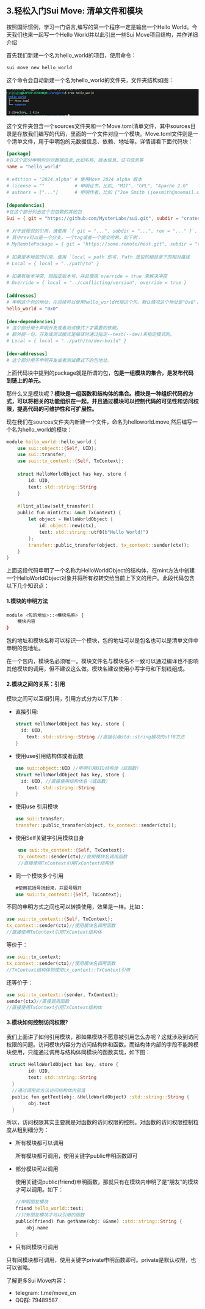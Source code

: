 ## 3.轻松入门Sui Move: 清单文件和模块

按照国际惯例，学习一门语言,编写的第一个程序一定是输出一个Hello World。今天我们也来一起写一个Hello World并以此引出一些Sui Move项目结构，并作详细介绍

首先我们新建一个名为hello_world的项目，使用命令：

```bash
sui move new hello_world
```

这个命令会自动新建一个名为hello_world的文件夹，文件夹结构如图：

![](https://github.com/Crazyjs123/crazyjs123.github.io/blob/main/pic/tree.png?raw=true)

这个文件夹包含一个sources文件夹和一个Move.toml清单文件，其中sources目录是存放我们编写的代码，里面的一个文件对应一个模块。Move.toml文件则是一个清单文件，用于申明包的元数据信息、依赖、地址等。详情请看下面代码块：

```toml
[package]
#在这个部分申明包的元数据信息,比如名称、版本信息、证书信息等
name = "hello_world"

# edition = "2024.alpha" # 使用Move 2024 alpha 版本 
# license = ""           # 申明证书，比如, "MIT", "GPL", "Apache 2.0"
# authors = ["..."]      # 申明作者，比如 ["Joe Smith (joesmith@noemail.com)", "John Snow (johnsnow@noemail.com)"]

[dependencies]
#在这个部分列出这个包依赖的其他包
Sui = { git = "https://github.com/MystenLabs/sui.git", subdir = "crates/sui-framework/packages/sui-framework", rev = "framework/testnet" }

# 对于远程包的引用，请使用 `{ git = "...", subdir = "...", rev = "..." }`.
# 其中rev可以是一个分支，一个tag或者一个提交哈希，如下例：
# MyRemotePackage = { git = "https://some.remote/host.git", subdir = "remote/path", rev = "main" }

# 如果是本地包的引用，使用 `local = path`即可. Path 是包的根目录下的相对路径
# Local = { local = "../path/to" }

# 如果有版本冲突，则指定版本号，并且使用`override = true`来解决冲突
# Override = { local = "../conflicting/version", override = true }

[addresses]
# 申明这个包的地址，在后续可以使用hello_world代指这个包。默认情况这个地址是"0x0"，但在发布到链上会替换成区块链上的地址。这个名称甚至不局限于在包内使用，比如std标准包，我们直接在自己的包中使用std引用。
hello_world = "0x0"

[dev-dependencies]
# 这个部分用于声明开发或者测试模式下才需要的依赖。
# 额外提一句，开发或测试模式是编译时通过指定--test(--dev)来指定模式的。
# Local = { local = "../path/to/dev-build" }

[dev-addresses]
# 这个部分用于申明开发或者测试模式下的包地址。
```

上面代码块中提到的package就是所谓的包，**包是一组模块的集合，是发布代码到链上的单元。**

那什么又是模块呢？**模块是一组函数和结构体的集合。模块是一种组织代码的方式，可以将相关的功能组织在一起，并且通过模块可以控制代码的可见性和访问权限，提高代码的可维护性和可扩展性。**

现在我们在sources文件夹内新建一个文件，命名为helloworld.move,然后编写一个名为hello_world的模块：

```rust
module hello_world::hello_world {
    use sui::object::{Self, UID};
    use sui::transfer;
    use sui::tx_context::{Self, TxContext};

    struct HelloWorldObject has key, store {
        id: UID,
        text: std::string::String 
    }

    #[lint_allow(self_transfer)]
    public fun mint(ctx: &mut TxContext) {
        let object = HelloWorldObject {
            id: object::new(ctx), 
            text: std::string::utf8(b"Hello World!") 
        };
        transfer::public_transfer(object, tx_context::sender(ctx));
    }
}
```

上面这段代码申明了一个名称为HelloWorldObject的结构体，在mint方法中创建一个HelloWorldObject对象并将所有权转交给当前上下文的用户。此段代码包含以下几个知识点：

#### 1.模块的申明方法

```bash
module <包的地址>::<模块名称> {
	模块内容
}
```

包的地址和模块名称可以标识一个模块，包的地址可以是包名也可以是清单文件中申明的包地址。

在一个包内，模块名必须唯一。模块文件名与模块名不一致可以通过编译也不影响其他模块的调用，但不建议这么做。模块名建议使用小写字母和下划线组成。

#### 2.模块之间的关系：引用

模块之间可以互相引用，引用方式分为以下几种：

- 直接引用:

  ```rust
  struct HelloWorldObject has key, store {
  	id: UID,
      text: std::string::String //直接引用std::string模块的utf8方法
  }
  ```

- 使用use引用结构体或者函数

  ```rust
  use sui::object::UID //申明引用UID结构体（或函数）
  struct HelloWorldObject has key, store {
  	id: UID, //直接使用结构体名（或函数）
      text: std::string::String 
  }
  ```

- 使用use 引用模块

  ```rust
  use sui::transfer;
  transfer::public_transfer(object, tx_context::sender(ctx));
  ```

- 使用Self关键字引用模块自身

  ```rust
   use sui::tx_context::{Self, TxContext};
   tx_context::sender(ctx)//使用模块名调用函数
   //直接使用TxContext引用TxContext结构体
  ```

- 同一个模块多个引用

  ```rust
  #使用花括号括起来，并逗号隔开
  use sui::tx_context::{Self, TxContext};
  ```

不同的申明方式之间也可以转换使用，效果是一样。比如：

```rust
use sui::tx_context::{Self, TxContext};
tx_context::sender(ctx)//使用模块名调用函数
//直接使用TxContext引用TxContext结构体
```

等价于：

```rust
use sui::tx_context;
tx_context::sender(ctx)//使用模块名调用函数
//TxContext结构体则使用tx_context::TxContext引用
```

还等价于：

```rust
use sui::tx_context::{sender, TxContext};
sender(ctx)//直接调用函数
//直接使用TxContext引用TxContext结构体
```

#### 3.模块如何控制访问权限?

我们上面讲了如何引用模块，那如果模块不愿意被引用怎么办呢？这就涉及到访问权限的问题。访问模块内容分为访问结构体和函数。而结构体内部的字段不能跨模块使用，只能通过调用与结构体同模块的函数实现，如下图：

```rust
 struct HelloWorldObject has key, store {
        id: UID,
        text: std::string::String 
  }
  //通过调用此方法访问结构体内部值
  public fun getText(obj: &HelloWorldObject) :std::string::String {
        obj.text
  }
```

所以，访问权限其实主要就是对函数的访问权限的控制。对函数的访问权限控制粒度从粗到细分为：

- 所有模块都可以调用

  所有模块都可调用，使用关键字public申明函数即可

- 部分模块可以调用

  使用关键词public(friend)申明函数，那就只有在模块内申明了是“朋友”的模块才可以调用。如下：

  ```rust
  //申明朋友模块
  friend hello_world::test;
  //只有朋友模块才可以引用的函数
  public(friend) fun getName(obj: &Game) :std::string::String {
      obj.name
  }
  ```

- 只有同模块可调用

​      只有同模块都可调用，使用关键字private申明函数即可。private是默认权限，也可以省略。



了解更多Sui Move内容：

- telegram: t.me/move_cn
- QQ群: 79489587













